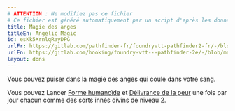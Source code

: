 ```yaml
---
# ATTENTION : Ne modifiez pas ce fichier
# Ce fichier est généré automatiquement par un script d'après les données du module Foundry VTT officiel et de sa traduction
title: Magie des anges
titleEn: Angelic Magic
id: esKk5XrnlqRayDPG
urlFr: https://gitlab.com/pathfinder-fr/foundryvtt-pathfinder2-fr/-/blob/master/data/feats/esKk5XrnlqRayDPG.htm
urlEn: https://gitlab.com/hooking/foundry-vtt---pathfinder-2e/-/blob/master/packs/data/feats.db/angelic-magic.json
layout: dons
---
```

Vous pouvez puiser dans la magie des anges qui coule dans votre sang.

Vous pouvez Lancer [Forme humanoïde](../sorts/forme-humanoïde.html) et [Délivrance de la peur](../sorts/délivrance-de-la-peur.html) une fois par jour chacun comme des sorts innés divins de niveau 2.
